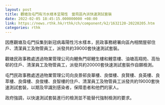 ```yaml
---
layout: post
title: 觀塘及屯門有污水樣本呈陽性　當局區內派快速測試套裝
date: 2022-02-05 18:45:15.000000000 +08:00
link: https://news.rthk.hk/rthk/ch/component/k2/1632120-20220205.htm
categories: rthk
---
```


因應觀塘及屯門採集到新冠病毒陽性污水樣本，民政事務總署向區內相關屋邨住戶、清潔員工及物管員工，派發共約39000套快速測試套裝。

觀塘民政事務處透過物業管理公司向鯉魚門邨鯉生樓和鯉意樓、油塘高翔苑、高怡邨的住戶、清潔員工及物管員工，派發共約20000套快速測試套裝作自願檢測。

屯門民政事務處透過物業管理公司向良景邨良華樓、良傑樓、良賢樓、良英樓、良萃樓、良偉樓、良俊樓、良智樓的住戶、清潔員工及物管員工派發共約19000套快速測試套裝，以期及早識別感染者，保障患者和他們的家人。

政府強調，以快速測試套裝進行的檢測並不能替代強制檢測的要求。
